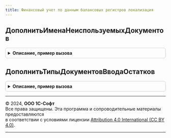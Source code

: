 ```yaml
---
title: Финансовый учет по данным балансовых регистров локализация
---
```



## ДополнитьИменаНеиспользуемыхДокументов
<details style="margin: 1em 0; padding: 0.5em; border: 1px solid #ccc; border-radius: 6px;">

<summary style="font-weight: bold; cursor: pointer;">Описание, пример вызова</summary>

```bsl

// Добавляет в переданный массив имена неиспользуемых документов
//
// Параметры:
// 	ИменаДокументов - Массив из Строка - имена неиспользуемых документов
//
Процедура ДополнитьИменаНеиспользуемыхДокументов(ИменаДокументов) Экспорт
```

Пример вызова
```bsl
ФинансовыйУчетПоДаннымБалансовыхРегистровЛокализация.ДополнитьИменаНеиспользуемыхДокументов(ИменаДокументов) 
```
</details>

## ДополнитьТипыДокументовВводаОстатков
<details style="margin: 1em 0; padding: 0.5em; border: 1px solid #ccc; border-radius: 6px;">

<summary style="font-weight: bold; cursor: pointer;">Описание, пример вызова</summary>

```bsl

// Добавляет в переданный массив типы документов ввода начальных остатков
//
// Параметры:
// 	ТипыДокументов - Массив из Тип - типы документов ввода начальных остатков
//
Процедура ДополнитьТипыДокументовВводаОстатков(ТипыДокументов) Экспорт
```

Пример вызова
```bsl
ФинансовыйУчетПоДаннымБалансовыхРегистровЛокализация.ДополнитьТипыДокументовВводаОстатков(ТипыДокументов) 
```
</details>

---

© 2024, **ООО 1С-Софт**  
Все права защищены. Эта программа и сопроводительные материалы предоставляются  
в соответствии с условиями лицензии [Attribution 4.0 International (CC BY 4.0)](https://creativecommons.org/licenses/by/4.0/legalcode).

---
